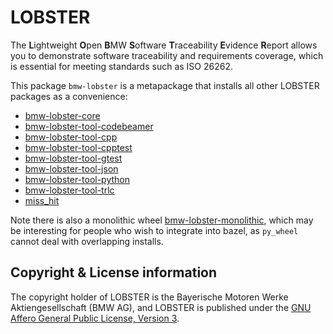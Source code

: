 # LOBSTER

The **L**ightweight **O**pen **B**MW **S**oftware **T**raceability
**E**vidence **R**eport allows you to demonstrate software traceability
and requirements coverage, which is essential for meeting standards
such as ISO 26262.

This package `bmw-lobster` is a metapackage that installs all other
LOBSTER packages as a convenience:

* [bmw-lobster-core](https://pypi.org/project/bmw-lobster-core)
* [bmw-lobster-tool-codebeamer](https://pypi.org/project/bmw-lobster-tool-codebeamer)
* [bmw-lobster-tool-cpp](https://pypi.org/project/bmw-lobster-tool-cpp)
* [bmw-lobster-tool-cpptest](https://pypi.org/project/bmw-lobster-tool-cpptest)
* [bmw-lobster-tool-gtest](https://pypi.org/project/bmw-lobster-tool-gtest)
* [bmw-lobster-tool-json](https://pypi.org/project/bmw-lobster-tool-json)
* [bmw-lobster-tool-python](https://pypi.org/project/bmw-lobster-tool-python)
* [bmw-lobster-tool-trlc](https://pypi.org/project/bmw-lobster-tool-trlc)
* [miss_hit](https://pypi.org/project/miss_hit)

Note there is also a monolithic wheel
[bmw-lobster-monolithic](https://pypi.org/project/bmw-lobster-monolithic),
which may be interesting for people who wish to integrate into bazel,
as `py_wheel` cannot deal with overlapping installs.

## Copyright & License information

The copyright holder of LOBSTER is the Bayerische Motoren Werke
Aktiengesellschaft (BMW AG), and LOBSTER is published under the [GNU
Affero General Public License, Version
3](https://github.com/bmw-software-engineering/lobster/blob/main/LICENSE.md).
